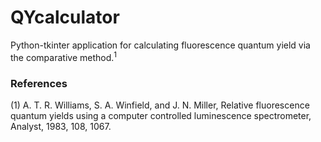# QYcalculator
Python-tkinter application for calculating fluorescence quantum yield via the comparative method.$^{1}$

### References
(1) A. T. R. Williams, S. A. Winfield, and J. N. Miller, Relative fluorescence quantum yields using a computer controlled luminescence spectrometer, Analyst, 1983, 108, 1067. 
